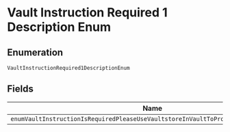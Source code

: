 
# Vault Instruction Required 1 Description Enum

## Enumeration

`VaultInstructionRequired1DescriptionEnum`

## Fields

| Name |
|  --- |
| `enumVaultInstructionIsRequiredPleaseUseVaultstoreInVaultToProvideVaultInstruction` |


